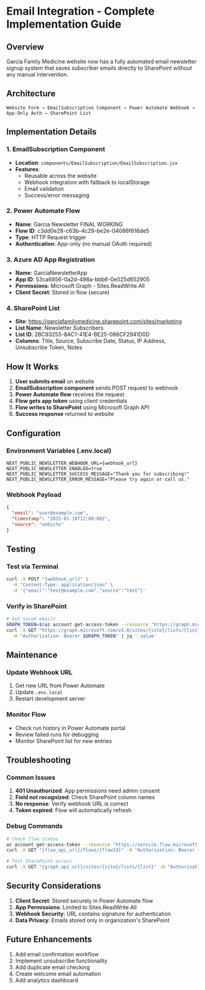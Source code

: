 # Email Integration - Complete Implementation Guide

## Overview
Garcia Family Medicine website now has a fully automated email newsletter signup system that saves subscriber emails directly to SharePoint without any manual intervention.

## Architecture

```
Website Form → EmailSubscription Component → Power Automate Webhook → App-Only Auth → SharePoint List
```

## Implementation Details

### 1. EmailSubscription Component
- **Location**: `components/EmailSubscription/EmailSubscription.jsx`
- **Features**:
  - Reusable across the website
  - Webhook integration with fallback to localStorage
  - Email validation
  - Success/error messaging

### 2. Power Automate Flow
- **Name**: Garcia Newsletter FINAL WORKING
- **Flow ID**: c3dd0e28-c63b-4c29-be2e-04086f616de5
- **Type**: HTTP Request trigger
- **Authentication**: App-only (no manual OAuth required)

### 3. Azure AD App Registration
- **Name**: GarciaNewsletterApp
- **App ID**: 53ca6956-0a2d-498a-bbb6-0e025d652905
- **Permissions**: Microsoft Graph - Sites.ReadWrite.All
- **Client Secret**: Stored in flow (secure)

### 4. SharePoint List
- **Site**: https://garciafamilymedicine.sharepoint.com/sites/marketing
- **List Name**: Newsletter Subscribers
- **List ID**: 2BC93255-8AC1-41E4-BE25-066CF2941D0D
- **Columns**: Title, Source, Subscribe Date, Status, IP Address, Unsubscribe Token, Notes

## How It Works

1. **User submits email** on website
2. **EmailSubscription component** sends POST request to webhook
3. **Power Automate flow** receives the request
4. **Flow gets app token** using client credentials
5. **Flow writes to SharePoint** using Microsoft Graph API
6. **Success response** returned to website

## Configuration

### Environment Variables (.env.local)
```env
NEXT_PUBLIC_NEWSLETTER_WEBHOOK_URL={webhook_url}
NEXT_PUBLIC_NEWSLETTER_ENABLED=true
NEXT_PUBLIC_NEWSLETTER_SUCCESS_MESSAGE="Thank you for subscribing!"
NEXT_PUBLIC_NEWSLETTER_ERROR_MESSAGE="Please try again or call us."
```

### Webhook Payload
```json
{
  "email": "user@example.com",
  "timestamp": "2025-01-18T12:00:00Z",
  "source": "website"
}
```

## Testing

### Test via Terminal
```bash
curl -X POST "{webhook_url}" \
  -H "Content-Type: application/json" \
  -d '{"email":"test@example.com","source":"test"}'
```

### Verify in SharePoint
```bash
# Get saved emails
GRAPH_TOKEN=$(az account get-access-token --resource "https://graph.microsoft.com" --query accessToken -o tsv)
curl -X GET "https://graph.microsoft.com/v1.0/sites/{site}/lists/{list}/items?expand=fields" \
  -H "Authorization: Bearer $GRAPH_TOKEN" | jq '.value'
```

## Maintenance

### Update Webhook URL
1. Get new URL from Power Automate
2. Update `.env.local`
3. Restart development server

### Monitor Flow
- Check run history in Power Automate portal
- Review failed runs for debugging
- Monitor SharePoint list for new entries

## Troubleshooting

### Common Issues
1. **401 Unauthorized**: App permissions need admin consent
2. **Field not recognized**: Check SharePoint column names
3. **No response**: Verify webhook URL is correct
4. **Token expired**: Flow will automatically refresh

### Debug Commands
```bash
# Check flow status
az account get-access-token --resource "https://service.flow.microsoft.com" --query accessToken -o tsv
curl -X GET "{flow_api_url}/flows/{flowId}" -H "Authorization: Bearer {token}"

# Test SharePoint access
curl -X GET "{graph_api_url}/sites/{site}/lists/{list}" -H "Authorization: Bearer {token}"
```

## Security Considerations

1. **Client Secret**: Stored securely in Power Automate flow
2. **App Permissions**: Limited to Sites.ReadWrite.All
3. **Webhook Security**: URL contains signature for authentication
4. **Data Privacy**: Emails stored only in organization's SharePoint

## Future Enhancements

1. Add email confirmation workflow
2. Implement unsubscribe functionality
3. Add duplicate email checking
4. Create welcome email automation
5. Add analytics dashboard
